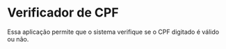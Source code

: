 # Verificador de CPF
Essa aplicação permite que o sistema verifique se o CPF digitado é válido ou não.



